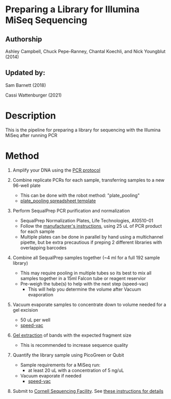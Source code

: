 Preparing a Library for Illumina MiSeq Sequencing
=================================

## Authorship

Ashley Campbell, Chuck Pepe-Ranney, Chantal Koechli, and Nick Youngblut (2014)

## Updated by:
Sam Barnett (2018)

Cassi Wattenburger (2021)

# Description
This is the pipeline for preparing a library for sequencing with the Illumina MiSeq after running PCR

# Method

1. Amplify your DNA using the [PCR protocol](../PCR/PCR_with_barcoded_primers.md)

2. Combine replicate PCRs for each sample, transferring samples to a new 96-well plate
	* This can be done with the robot method: "plate_pooling"
	* [plate_pooling spreadsheet template](../robot/template_robot_platepooling.xls)

3. Perform SequalPrep PCR purification and normalization
	* SequalPrep Normalization Plates, Life Technologies, A10510-01
	* Follow the [manufacturer's instructions](https://www.lifetechnologies.com/order/catalog/product/A1051001),
	using 25 uL of PCR product for each sample
	* Multiple plates can be done in parallel by hand using a multichannel pipette, but be extra precautious if 
	preping 2 different libraries with overlapping barcodes

4. Combine all SequalPrep samples together (~4 ml for a full 192 sample library)
	* This may require pooling in multiple tubes so its best to mix all samples together in a 15ml Falcon tube
	or reagent reservior
	* Pre-weigh the tube(s) to help with the next step (speed-vac)
		* This will help you determine the volume after Vacuum evaporation

5. Vacuum evaporate samples to concentrate down to volume needed for a gel excision
	* 50 uL per well
	* [speed-vac](../lab_equipment/speed_vac.md)
	 
6. [Gel extraction](../gel_electrophoresis/gel_extraction.md) of bands with the expected fragment size 
	* This is recommended to increase sequence quality

7. Quantify the library sample using PicoGreen or Qubit
	* Sample requirements for a MiSeq run:
		* at least 20 uL with a concentration of 5 ng/uL
	* Vacuum evaporate if needed
		* [speed-vac](../lab_equipment/speed_vac.md)

8. Submit to [Cornell Sequencing Facility](https://www.biotech.cornell.edu/facilities-brc). See [these instructions for details](CornellBRC_submit_sequencing.md)

